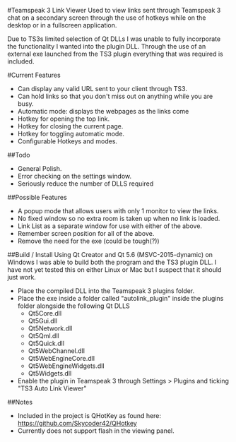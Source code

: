 #Teamspeak 3 Link Viewer
Used to view links sent through Teamspeak 3 chat on a secondary screen through the use of hotkeys while on the desktop or in a fullscreen application.

Due to TS3s limited selection of Qt DLLs I was unable to fully incorporate the functionality I wanted into the plugin DLL. Through the use of an external exe launched from the TS3 plugin everything that was required is included.

#Current Features
* Can display any valid URL sent to your client through TS3.
* Can hold links so that you don't miss out on anything while you are busy.
* Automatic mode: displays the webpages as the links come
* Hotkey for opening the top link.
* Hotkey for closing the current page.
* Hotkey for toggling automatic mode.
* Configurable Hotkeys and modes.

##Todo
* General Polish.
* Error checking on the settings window.
* Seriously reduce the number of DLLS required

##Possible Features
* A popup mode that allows users with only 1 monitor to view the links.
* No fixed window so no extra room is taken up when no link is loaded.
* Link List as a separate window for use with either of the above.
* Remember screen position for all of the above.
* Remove the need for the exe (could be tough(?))

##Build / Install
Using Qt Creator and Qt 5.6 (MSVC-2015-dynamic) on Windows I was able to build both the program and the TS3 plugin DLL. I have not yet tested this on either Linux or Mac but I suspect that it should just work. 
* Place the compiled DLL into the Teamspeak 3 plugins folder.
* Place the exe inside a folder called "autolink_plugin" inside the plugins folder alongside the following Qt DLLS
  * Qt5Core.dll
  * Qt5Gui.dll
  * Qt5Network.dll
  * Qt5Qml.dll
  * Qt5Quick.dll
  * Qt5WebChannel.dll
  * Qt5WebEngineCore.dll
  * Qt5WebEngineWidgets.dll
  * Qt5Widgets.dll
* Enable the plugin in Teamspeak 3 through Settings > Plugins and ticking "TS3 Auto Link Viewer"

##Notes
* Included in the project is QHotKey as found here: https://github.com/Skycoder42/QHotkey
* Currently does not support flash in the viewing panel.
